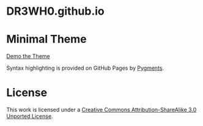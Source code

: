 DR3WH0.github.io
================

# Minimal Theme

[Demo the Theme](http://orderedlist.github.com/minimal/)

Syntax highlighting is provided on GitHub Pages by [Pygments](http://pygments.org).

# License

This work is licensed under a [Creative Commons Attribution-ShareAlike 3.0 Unported License](http://creativecommons.org/licenses/by-sa/3.0/).
